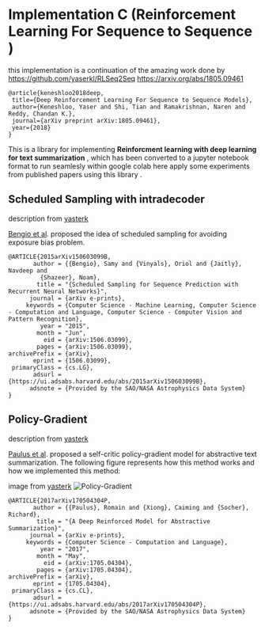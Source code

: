 # Implementation C (Reinforcement Learning For Sequence to Sequence )

this implementation is a continuation of the amazing work done by
https://github.com/yaserkl/RLSeq2Seq
https://arxiv.org/abs/1805.09461


```
@article{keneshloo2018deep,
 title={Deep Reinforcement Learning For Sequence to Sequence Models},
 author={Keneshloo, Yaser and Shi, Tian and Ramakrishnan, Naren and Reddy, Chandan K.},
 journal={arXiv preprint arXiv:1805.09461},
 year={2018}
}
```

This is a library for implementing **Reinforcment learning with deep learning for text summarization** , which has been converted to a jupyter notebook format to run seamlesly within google colab
here apply some experiments from published papers using this library . 

## Scheduled Sampling with intradecoder 
description from [yasterk](https://github.com/yaserkl/RLSeq2Seq#scheduled-sampling-soft-scheduled-sampling-and-end2endbackprop) 

[Bengio et al](https://arxiv.org/abs/1506.03099). proposed the idea of scheduled sampling for avoiding exposure bias problem.
```
@ARTICLE{2015arXiv150603099B,
       author = {{Bengio}, Samy and {Vinyals}, Oriol and {Jaitly}, Navdeep and
         {Shazeer}, Noam},
        title = "{Scheduled Sampling for Sequence Prediction with Recurrent Neural Networks}",
      journal = {arXiv e-prints},
     keywords = {Computer Science - Machine Learning, Computer Science - Computation and Language, Computer Science - Computer Vision and Pattern Recognition},
         year = "2015",
        month = "Jun",
          eid = {arXiv:1506.03099},
        pages = {arXiv:1506.03099},
archivePrefix = {arXiv},
       eprint = {1506.03099},
 primaryClass = {cs.LG},
       adsurl = {https://ui.adsabs.harvard.edu/abs/2015arXiv150603099B},
      adsnote = {Provided by the SAO/NASA Astrophysics Data System}
}
```


## Policy-Gradient 
description from [yasterk](https://github.com/yaserkl/RLSeq2Seq#scheduled-sampling-soft-scheduled-sampling-and-end2endbackprop) 

[Paulus et al](https://arxiv.org/abs/1705.04304). proposed a self-critic policy-gradient model for abstractive text summarization. The following figure represents how this method works and how we implemented this method:

image from [yasterk](https://github.com/yaserkl/RLSeq2Seq#scheduled-sampling-soft-scheduled-sampling-and-end2endbackprop) 
![Policy-Gradient](https://github.com/yaserkl/RLSeq2Seq/raw/master/docs/_img/selfcritic.png)

```
@ARTICLE{2017arXiv170504304P,
       author = {{Paulus}, Romain and {Xiong}, Caiming and {Socher}, Richard},
        title = "{A Deep Reinforced Model for Abstractive Summarization}",
      journal = {arXiv e-prints},
     keywords = {Computer Science - Computation and Language},
         year = "2017",
        month = "May",
          eid = {arXiv:1705.04304},
        pages = {arXiv:1705.04304},
archivePrefix = {arXiv},
       eprint = {1705.04304},
 primaryClass = {cs.CL},
       adsurl = {https://ui.adsabs.harvard.edu/abs/2017arXiv170504304P},
      adsnote = {Provided by the SAO/NASA Astrophysics Data System}
}
```





